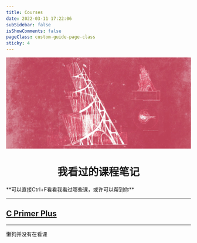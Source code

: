```yaml
---
title: Courses
date: 2022-03-11 17:22:06
subSidebar: false
isShowComments: false
pageClass: custom-guide-page-class
sticky: 4
---
```


![](./static/tower.png)
<div align="center"><h1><strong>我看过的课程笔记</strong></h1></div>  
**可以直接Ctrl+F看看我看过哪些课，或许可以帮到你**

-------
## [C Primer Plus](/courses/c-primer-plus/di-yi-zhang-chu-shi-cyu-yan.html)
<CourseDisplayCard id="C Primer Plus"></CourseDisplayCard>

----------


懒狗并没有在看课
